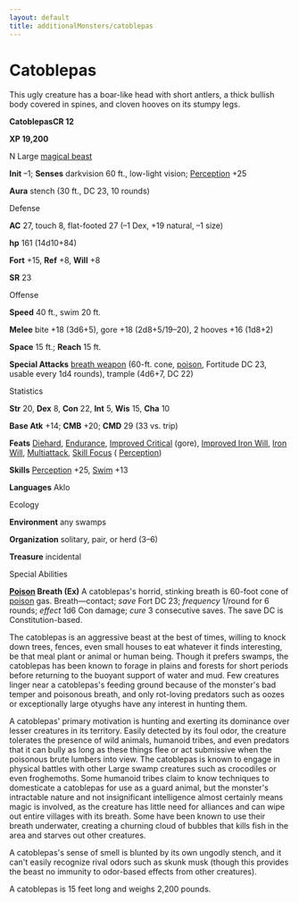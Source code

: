 ```yaml
---
layout: default
title: additionalMonsters/catoblepas
---
```

# Catoblepas

This ugly creature has a boar-like head with short antlers, a thick bullish body covered in spines, and cloven hooves on its stumpy legs.

**CatoblepasCR 12**

**XP 19,200**

N Large [magical beast](monsters/creatureTypes#_magical-beast)

**Init** –1; **Senses** darkvision 60 ft., low-light vision; [Perception](additionalMonsters/../skills/perception#_perception) +25

**Aura** stench (30 ft., DC 23, 10 rounds)

Defense

**AC** 27, touch 8, flat-footed 27 (–1 Dex, +19 natural, –1 size)

**hp** 161 (14d10+84)

**Fort** +15, **Ref** +8, **Will** +8

**SR** 23

Offense

**Speed** 40 ft., swim 20 ft.

**Melee** bite +18 (3d6+5), gore +18 (2d8+5/19–20), 2 hooves +16 (1d8+2)

**Space** 15 ft.; **Reach** 15 ft.

**Special Attacks** [breath weapon](monsters/universalMonsterRules#_breath-weapon) (60-ft. cone, [poison](monsters/universalMonsterRules#_poison-(ex-or-su)), Fortitude DC 23, usable every 1d4 rounds), trample (4d6+7, DC 22)

Statistics

**Str** 20, **Dex** 8, **Con** 22, **Int** 5, **Wis** 15, **Cha** 10

**Base Atk** +14; **CMB** +20; **CMD** 29 (33 vs. trip)

**Feats** [Diehard](additionalMonsters/../feats#_diehard), [Endurance](additionalMonsters/../feats#_endurance), [Improved Critical](additionalMonsters/../feats#_improved-critical) (gore), [Improved Iron Will](additionalMonsters/../feats#_improved-iron-will), [Iron Will](additionalMonsters/../feats#_iron-will), [Multiattack](additionalMonsters/../monsters/monsterFeats#_multiattack), [Skill Focus](additionalMonsters/../feats#_skill-focus) ( [Perception](additionalMonsters/../skills/perception#_perception))

**Skills** [Perception](additionalMonsters/../skills/perception#_perception) +25, [Swim](additionalMonsters/../skills/swim#_swim) +13

**Languages** Aklo

Ecology

**Environment** any swamps

**Organization** solitary, pair, or herd (3–6)

**Treasure** incidental

Special Abilities

**[Poison](monsters/universalMonsterRules#_poison-(ex-or-su)) Breath (Ex)** A catoblepas's horrid, stinking breath is 60-foot cone of [poison](monsters/universalMonsterRules#_poison-(ex-or-su)) gas. Breath—contact; _save_ Fort DC 23; _frequency_ 1/round for 6 rounds; _effect_ 1d6 Con damage; _cure_ 3 consecutive saves. The save DC is Constitution-based.

The catoblepas is an aggressive beast at the best of times, willing to knock down trees, fences, even small houses to eat whatever it finds interesting, be that meal plant or animal or human being. Though it prefers swamps, the catoblepas has been known to forage in plains and forests for short periods before returning to the buoyant support of water and mud. Few creatures linger near a catoblepas's feeding ground because of the monster's bad temper and poisonous breath, and only rot-loving predators such as oozes or exceptionally large otyughs have any interest in hunting them.

A catoblepas' primary motivation is hunting and exerting its dominance over lesser creatures in its territory. Easily detected by its foul odor, the creature tolerates the presence of wild animals, humanoid tribes, and even predators that it can bully as long as these things flee or act submissive when the poisonous brute lumbers into view. The catoblepas is known to engage in physical battles with other Large swamp creatures such as crocodiles or even froghemoths. Some humanoid tribes claim to know techniques to domesticate a catoblepas for use as a guard animal, but the monster's intractable nature and not insignificant intelligence almost certainly means magic is involved, as the creature has little need for alliances and can wipe out entire villages with its breath. Some have been known to use their breath underwater, creating a churning cloud of bubbles that kills fish in the area and starves out other creatures.

A catoblepas's sense of smell is blunted by its own ungodly stench, and it can't easily recognize rival odors such as skunk musk (though this provides the beast no immunity to odor-based effects from other creatures).

A catoblepas is 15 feet long and weighs 2,200 pounds.

